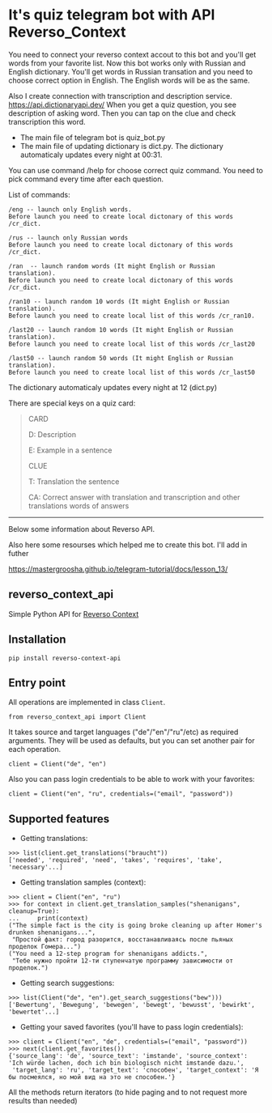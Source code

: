 # It's quiz telegram bot with API Reverso_Context

You need to connect your reverso context accout to this bot and you'll get words from your favorite list.
Now this bot works only with Russian and English dictionary. 
You'll get words in Russian transation and you need to choose correct option in English. The English words will be as the same.

Also I create connection with transcription and description service. https://api.dictionaryapi.dev/
When you get a quiz question, you see description of asking word. Then you can tap on the clue and check transcription this word.

- The main file of telegram bot is quiz_bot.py
- The main file of updating dictionary is dict.py. The dictionary automaticaly updates every night at 00:31. 

You can use command /help for choose correct quiz command. You need to pick command every time after each question.

List of commands:
```
/eng -- launch only English words.
Before launch you need to create local dictonary of this words /cr_dict.

/rus -- launch only Russian words
Before launch you need to create local dictonary of this words /cr_dict.

/ran  -- launch random words (It might English or Russian translation).
Before launch you need to create local dictonary of this words /cr_dict.

/ran10 -- launch random 10 words (It might English or Russian translation).
Before launch you need to create local list of this words /cr_ran10.

/last20 -- launch random 10 words (It might English or Russian translation).
Before launch you need to create local list of this words /cr_last20

/last50 -- launch random 50 words (It might English or Russian translation).
Before launch you need to create local list of this words /cr_last50
```
The dictionary automaticaly updates every night at 12 (dict.py)

There are special keys on a quiz card:
> CARD
> 
> D: Description
> 
> E: Example in a sentence
>
> CLUE
> 
> T: Translation the sentence
> 
> CA: Correct answer with translation and transcription and other translations words of answers 

_________________________________________________________________________________________________

Below some information about Reverso API.

Also here some resourses which helped me to create this bot. I'll add in futher

https://mastergroosha.github.io/telegram-tutorial/docs/lesson_13/

## reverso_context_api
Simple Python API for [Reverso Context](https://context.reverso.net)

## Installation
```pip install reverso-context-api```

## Entry point
All operations are implemented in class `Client`.     
```python3
from reverso_context_api import Client
```

It takes source and target languages ("de"/"en"/"ru"/etc) as required arguments. They will be used as defaults, but you can set another pair for each operation. <br>
```python3
client = Client("de", "en")
```

Also you can pass login credentials to be able to work with your favorites:<br>
```python3
client = Client("en", "ru", credentials=("email", "password"))
```

## Supported features
* Getting translations:<br>
```python3
>>> list(client.get_translations("braucht"))
['needed', 'required', 'need', 'takes', 'requires', 'take', 'necessary'...]
```
* Getting translation samples (context):<br>
```python3
>>> client = Client("en", "ru")
>>> for context in client.get_translation_samples("shenanigans", cleanup=True):
...     print(context)
("The simple fact is the city is going broke cleaning up after Homer's drunken shenanigans...", 
 "Простой факт: город разорится, восстанавливаясь после пьяных проделок Гомера...")
("You need a 12-step program for shenanigans addicts.", 
 "Тебе нужно пройти 12-ти ступенчатую программу зависимости от проделок.")
```
* Getting search suggestions:<br>
```python3
>>> list(Client("de", "en").get_search_suggestions("bew")))
['Bewertung', 'Bewegung', 'bewegen', 'bewegt', 'bewusst', 'bewirkt', 'bewertet'...]
```
* Getting your saved favorites (you'll have to pass login credentials):
```python3
>>> client = Client("en", "de", credentials=("email", "password"))
>>> next(client.get_favorites())
{'source_lang': 'de', 'source_text': 'imstande', 'source_context': 'Ich würde lachen, doch ich bin biologisch nicht imstande dazu.', 
 'target_lang': 'ru', 'target_text': 'способен', 'target_context': 'Я бы посмеялся, но мой вид на это не способен.'}
```

All the methods return iterators (to hide paging and to not request more results than needed)
